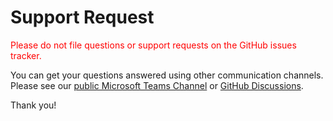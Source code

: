 # Support Request

<span style="color:red">
Please do not file questions or support requests on the GitHub issues tracker.
</span>

You can get your questions answered using other communication channels.
Please see our [public Microsoft Teams Channel](https://teams.microsoft.com/l/team/19%3a2967d889ec6546729254b14c7f06c2b8%40thread.skype/conversations?groupId=a8039948-cbd2-4239-ba69-edbeefadeea2&tenantId=67416604-6509-4014-9859-45e709f53d3f) or [GitHub Discussions](https://github.com/Schaeffler-Group/frontend-schaeffler/discussions).

Thank you!
